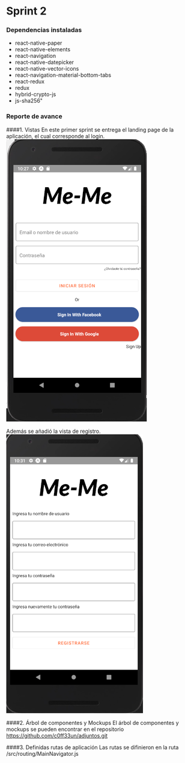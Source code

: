 # Sprint 2

### Dependencias instaladas

- react-native-paper
- react-native-elements
- react-navigation
- react-native-datepicker
- react-native-vector-icons
- react-navigation-material-bottom-tabs
- react-redux
- redux
- hybrid-crypto-js
- js-sha256"

### Reporte de avance

####1. Vistas 
En este primer sprint se entrega el landing page de la aplicación, el cual corresponde al login.  
![Login Page](../login.png)

Además se añadió la vista de registro. 
![SignUp Page](../sign.png)

####2. Árbol de componentes y Mockups
El árbol de componentes y mockups se pueden encontrar en el repositorio https://github.com/c0ff33un/adjuntos.git

####3. Definidas rutas de aplicación
Las rutas se difinieron en la ruta /src/routing/MainNavigator.js